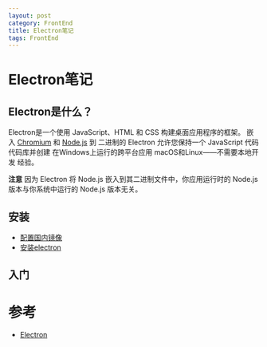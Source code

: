 ```yaml
---
layout: post
category: FrontEnd
title: Electron笔记
tags: FrontEnd
---
```


# Electron笔记

## Electron是什么？

Electron是一个使用 JavaScript、HTML 和 CSS 构建桌面应用程序的框架。 嵌入 [Chromium](https://www.chromium.org/) 和 [Node.js](https://nodejs.org/) 到 二进制的 Electron 允许您保持一个 JavaScript 代码代码库并创建 在Windows上运行的跨平台应用 macOS和Linux——不需要本地开发 经验。

**注意** 因为 Electron 将 Node.js 嵌入到其二进制文件中，你应用运行时的 Node.js 版本与你系统中运行的 Node.js 版本无关。



## 安装

- [配置国内镜像](https://electron-qa.wzdxy.com/env/)
- [安装electron](https://www.electronjs.org/zh/docs/latest/tutorial/installation)



## 入门



# 参考

- [Electron](https://www.electronjs.org/zh/docs/latest/)

